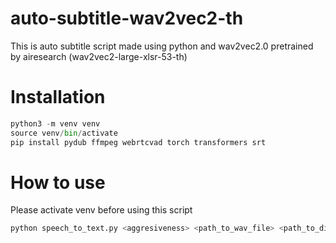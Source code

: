# auto-subtitle-wav2vec2-th
This is auto subtitle script made using python and wav2vec2.0 pretrained by airesearch (wav2vec2-large-xlsr-53-th)

# Installation
```python
python3 -m venv venv
source venv/bin/activate
pip install pydub ffmpeg webrtcvad torch transformers srt
```

# How to use
Please activate venv before using this script
```python
python speech_to_text.py <aggresiveness> <path_to_wav_file> <path_to_directory_to_place_wav>
```